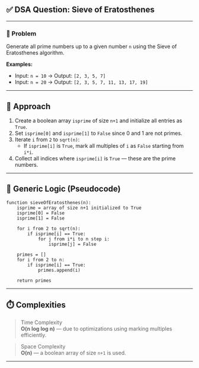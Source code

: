 
## ✅ DSA Question: Sieve of Eratosthenes

---

### 🧠 Problem  
Generate all prime numbers up to a given number `n` using the Sieve of Eratosthenes algorithm.

**Examples:**  
- Input: `n = 10` → Output: `[2, 3, 5, 7]`  
- Input: `n = 20` → Output: `[2, 3, 5, 7, 11, 13, 17, 19]`

---

## 🧭 Approach

1. Create a boolean array `isprime` of size `n+1` and initialize all entries as `True`.  
2. Set `isprime[0]` and `isprime[1]` to `False` since 0 and 1 are not primes.  
3. Iterate `i` from `2` to `sqrt(n)`:
   - If `isprime[i]` is `True`, mark all multiples of `i` as `False` starting from `i*i`.  
4. Collect all indices where `isprime[i]` is `True` — these are the prime numbers.

---

## 🔁 Generic Logic (Pseudocode)
```plaintext
function sieveOfEratosthenes(n):
    isprime = array of size n+1 initialized to True
    isprime[0] = False
    isprime[1] = False

    for i from 2 to sqrt(n):
        if isprime[i] == True:
            for j from i*i to n step i:
                isprime[j] = False

    primes = []
    for i from 2 to n:
        if isprime[i] == True:
            primes.append(i)

    return primes
```

---

## ⏱️ Complexities

> Time Complexity  
**O(n log log n)** — due to optimizations using marking multiples efficiently.

> Space Complexity  
**O(n)** — a boolean array of size `n+1` is used.

---
